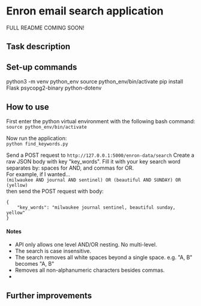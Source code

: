 # Enron email search application

FULL README COMING SOON!


## Task description


## Set-up commands
python3 -m venv python_env
source python_env/bin/activate
pip install Flask psycopg2-binary python-dotenv



## How to use
First enter the python virtual environment with the following bash command:  
```source python_env/bin/activate```

Now run the application:  
```python find_keywords.py```  

Send a POST request to ```http://127.0.0.1:5000/enron-data/search```
Create a raw JSON body with key "key_words". Fill it with your key search word separates by: spaces for AND, and commas for OR.  
For example, if I wanted...  
```(milwaukee AND journal AND sentinel) OR (beautiful AND SUNDAY) OR (yellow)```  
then send the POST request with body:
```
{
    "key_words": "milwaukee journal sentinel, beautiful sunday, yellow"
}
```  

#### Notes
- API only allows one level AND/OR nesting. No multi-level.
- The search is case insensitive. 
- The search removes all white spaces beyond a single space. e.g. "A,           B" becomes "A, B"
- Removes all non-alphanumeric characters besides commas.
- 


## Further improvements